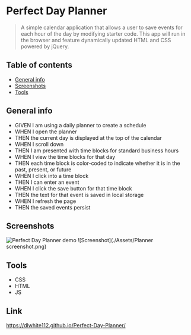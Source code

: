 # Perfect Day Planner
> A simple calendar application that allows a user to save events for each hour of the day by modifying starter code. This app will run in the browser and feature dynamically updated HTML and CSS powered by jQuery.


## Table of contents
* [General info](#general-info)
* [Screenshots](#screenshots)
* [Tools](#technologies)


## General info
* GIVEN I am using a daily planner to create a schedule
* WHEN I open the planner
* THEN the current day is displayed at the top of the calendar
* WHEN I scroll down
* THEN I am presented with time blocks for standard business hours
* WHEN I view the time blocks for that day
* THEN each time block is color-coded to indicate whether it is in the past, present, or future
* WHEN I click into a time block
* THEN I can enter an event
* WHEN I click the save button for that time block
* THEN the text for that event is saved in local storage
* WHEN I refresh the page
* THEN the saved events persist

## Screenshots
![Perfect Day Planner demo](./Assets/Perfect-Day-Planner.gif)
![Screenshot](./Assets/Planner screenshot.png)

## Tools
* CSS 
* HTML
* JS

## Link
https://dlwhite112.github.io/Perfect-Day-Planner/


